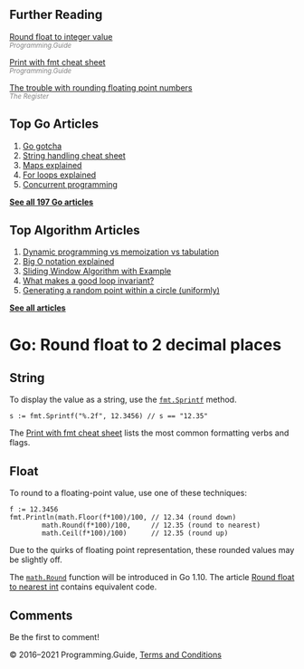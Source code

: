 <span class="underline"></span>

<span class="underline"></span>

Further Reading
---------------

[Round float to integer value](round-float-to-int.html)  
<span style="color: grey; font-style: italic; font-size: smaller">Programming.Guide</span>

[Print with fmt cheat sheet](fmt-printf-reference-cheat-sheet.html)  
<span style="color: grey; font-style: italic; font-size: smaller">Programming.Guide</span>

[The trouble with rounding floating point numbers](https://www.theregister.co.uk/2006/08/12/floating_point_approximation/)  
<span style="color: grey; font-style: italic; font-size: smaller">The Register</span>

Top Go Articles
---------------

1.  [Go gotcha](go-gotcha.html)
2.  [String handling cheat sheet](string-functions-reference-cheat-sheet.html)
3.  [Maps explained](maps-explained.html)
4.  [For loops explained](for-loop.html)
5.  [Concurrent programming](go-concurrency-tutorial.html)

[**See all 197 Go articles**](index.html)

<span class="underline"></span>

Top Algorithm Articles
----------------------

1.  [Dynamic programming vs memoization vs tabulation](../dynamic-programming-vs-memoization-vs-tabulation.html)
2.  [Big O notation explained](../big-o-notation-explained.html)
3.  [Sliding Window Algorithm with Example](../sliding-window-example.html)
4.  [What makes a good loop invariant?](../what-makes-a-good-loop-invariant.html)
5.  [Generating a random point within a circle (uniformly)](../random-point-within-circle.html)

[**See all articles**](../index.html)

Go: Round float to 2 decimal places
===================================

String
------

To display the value as a string, use the [`fmt.Sprintf`](https://golang.org/pkg/fmt/#Sprintf) method.

    s := fmt.Sprintf("%.2f", 12.3456) // s == "12.35"

The [Print with fmt cheat sheet](fmt-printf-reference-cheat-sheet.html) lists the most common formatting verbs and flags.

Float
-----

To round to a floating-point value, use one of these techniques:

    f := 12.3456
    fmt.Println(math.Floor(f*100)/100, // 12.34 (round down)
            math.Round(f*100)/100,     // 12.35 (round to nearest)
            math.Ceil(f*100)/100)      // 12.35 (round up)

Due to the quirks of floating point representation, these rounded values may be slightly off.

The [`math.Round`](https://tip.golang.org/pkg/math/#Round) function will be introduced in Go 1.10. The article [Round float to nearest int](round-float-to-int.html) contains equivalent code.

Comments
--------

Be the first to comment!

© 2016–2021 Programming.Guide, [Terms and Conditions](../terms-and-conditions.html)
